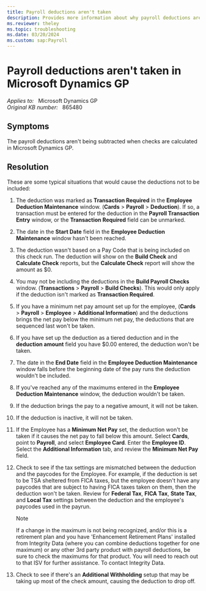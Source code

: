 ```yaml
---
title: Payroll deductions aren't taken
description: Provides more information about why payroll deductions aren't included when checks are calculated in Microsoft Dynamics GP.
ms.reviewer: theley
ms.topic: troubleshooting
ms.date: 03/20/2024
ms.custom: sap:Payroll
---
```

# Payroll deductions aren't taken in Microsoft Dynamics GP

_Applies to:_ &nbsp; Microsoft Dynamics GP  
_Original KB number:_ &nbsp; 865480

## Symptoms

The payroll deductions aren't being subtracted when checks are calculated in Microsoft Dynamics GP.

## Resolution

These are some typical situations that would cause the deductions not to be included:

1. The deduction was marked as **Transaction Required** in the **Employee Deduction Maintenance** window. (**Cards** > **Payroll** > **Deduction**). If so, a transaction must be entered for the deduction in the **Payroll Transaction Entry** window, or the **Transaction Required** field can be unmarked.

2. The date in the **Start Date** field in the **Employee Deduction Maintenance** window hasn't been reached.

3. The deduction wasn't based on a Pay Code that is being included on this check run. The deduction will show on the **Build Check** and **Calculate Check** reports, but the **Calculate Check** report will show the amount as $0.

4. You may not be including the deductions in the **Build Payroll Checks** window. (**Transactions** > **Payroll** > **Build Checks**). This would only apply if the deduction isn't marked as **Transaction Required**.

5. If you have a minimum net pay amount set up for the employee, (**Cards** > **Payroll** > **Employee** > **Additional Information**) and the deductions brings the net pay below the minimum net pay, the deductions that are sequenced last won't be taken.

6. If you have set up the deduction as a tiered deduction and in the **deduction amount** field you have $0.00 entered, the deduction won't be taken.

7. The date in the **End Date** field in the **Employee Deduction Maintenance** window falls before the beginning date of the pay runs the deduction wouldn't be included.

8. If you've reached any of the maximums entered in the **Employee Deduction Maintenance** window, the deduction wouldn't be taken.

9. If the deduction brings the pay to a negative amount, it will not be taken.

10. If the deduction is inactive, it will not be taken.

11. If the Employee has a **Minimum Net Pay** set, the deduction won't be taken if it causes the net pay to fall below this amount. Select **Cards**, point to **Payroll**, and select **Employee Card**. Enter the **Employee ID**. Select the **Additional Information** tab, and review the **Minimum Net Pay** field.

12. Check to see if the tax settings are mismatched between the deduction and the paycodes for the Employee. For example, if the deduction is set to be TSA sheltered from FICA taxes, but the employee doesn't have any paycodes that are subject to having FICA taxes taken on them, then the deduction won't be taken. Review for **Federal Tax**, **FICA Tax**, **State Tax**, and **Local Tax** settings between the deduction and the employee's paycodes used in the payrun.

    > [!NOTE]
    > If a change in the maximum is not being recognized, and/or this is a retirement plan and you have 'Enhancement Retirement Plans' installed from Integrity Data (where you can combine deductions together for one maximum) or any other 3rd party product with payroll deductions, be sure to check the maximums for that product. You will need to reach out to that ISV for further assistance. To contact Integrity Data.

13. Check to see if there's an **Additional Withholding** setup that may be taking up most of the check amount, causing the deduction to drop off.
